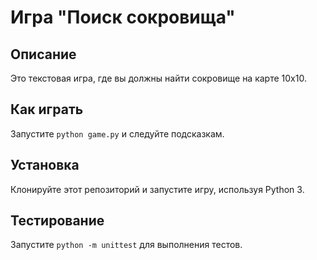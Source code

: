 # Игра "Поиск сокровища"

## Описание
Это текстовая игра, где вы должны найти сокровище на карте 10x10.

## Как играть
Запустите `python game.py` и следуйте подсказкам.

## Установка
Клонируйте этот репозиторий и запустите игру, используя Python 3.

## Тестирование
Запустите `python -m unittest` для выполнения тестов.
